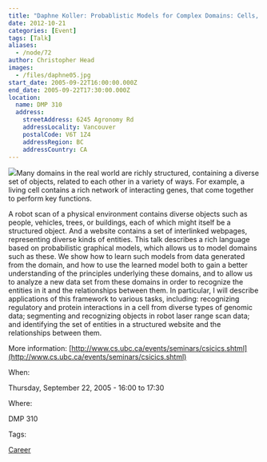 ```yaml
---
title: "Daphne Koller: Probablistic Models for Complex Domains: Cells, Bodies and Webpages"
date: 2012-10-21
categories: [Event]
tags: [Talk]
aliases:
  - /node/72
author: Christopher Head
images:
  - /files/daphne05.jpg
start_date: 2005-09-22T16:00:00.000Z
end_date: 2005-09-22T17:30:00.000Z
location:
  name: DMP 310
  address:
    streetAddress: 6245 Agronomy Rd
    addressLocality: Vancouver
    postalCode: V6T 1Z4
    addressRegion: BC
    addressCountry: CA
---
```


![](/files/daphne05.jpg)Many domains in the real world are richly structured, containing a diverse set of objects, related to each other in a variety of ways. For example, a living cell contains a rich network of interacting genes, that come together to perform key functions.

A robot scan of a physical environment contains diverse objects such as people, vehicles, trees, or buildings, each of which might itself be a structured object. And a website contains a set of interlinked webpages, representing diverse kinds of entities. This talk describes a rich language based on probabilistic graphical models, which allows us to model domains such as these. We show how to learn such models from data generated from the domain, and how to use the learned model both to gain a better understanding of the principles underlying these domains, and to allow us to analyze a new data set from these domains in order to recognize the entities in it and the relationships between them. In particular, I will describe applications of this framework to various tasks, including: recognizing regulatory and protein interactions in a cell from diverse types of genomic data; segmenting and recognizing objects in robot laser range scan data; and identifying the set of entities in a structured website and the relationships between them.

More information: [http://www.cs.ubc.ca/events/seminars/csicics.shtml](http://www.cs.ubc.ca/events/seminars/csicics.shtml)

When: 

Thursday, September 22, 2005 - 16:00 to 17:30

Where: 

DMP 310

Tags: 

[Career](/career)
